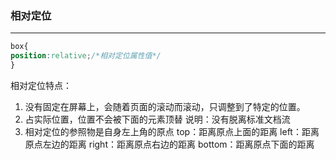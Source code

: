 ### 相对定位
---
```css
box{
position:relative;/*相对定位属性值*/
}
```

相对定位特点：
1. 没有固定在屏幕上，会随着页面的滚动而滚动，只调整到了特定的位置。
2. 占实际位置，位置不会被下面的元素顶替
   说明：没有脱离标准文档流
3. 相对定位的参照物是自身左上角的原点
    top：距离原点上面的距离
    left：距离原点左边的距离
    right：距离原点右边的距离
    bottom：距离原点下面的距离